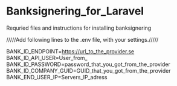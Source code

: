 # Banksignering_for_Laravel
Requried files and instructions for installing banksignering








/////Add following lines to the .env file, with your settings./////

BANK_ID_ENDPOINT=https://url_to_the_provider.se
BANK_ID_API_USER=User_from_
BANK_ID_PASSWORD=password_that_you_got_from_the_provider
BANK_ID_COMPANY_GUID=GUID_that_you_got_from_the_provider
BANK_END_USER_IP=Servers_IP_adress
